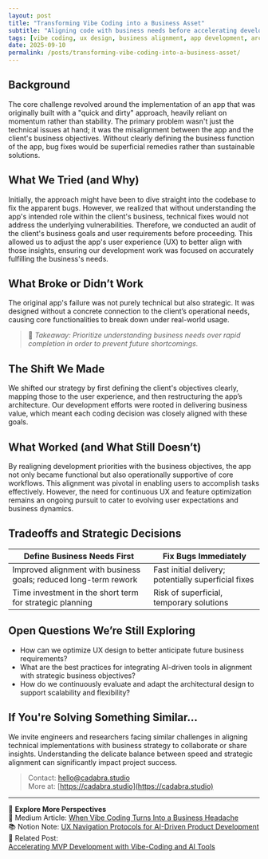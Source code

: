 ```yaml
---
layout: post
title: "Transforming Vibe Coding into a Business Asset"
subtitle: "Aligning code with business needs before accelerating development"
tags: [vibe coding, ux design, business alignment, app development, architectural changes, strategic decision-making, software engineering]
date: 2025-09-10
permalink: /posts/transforming-vibe-coding-into-a-business-asset/
---
```


## Background

The core challenge revolved around the implementation of an app that was originally built with a "quick and dirty" approach, heavily reliant on momentum rather than stability. The primary problem wasn't just the technical issues at hand; it was the misalignment between the app and the client's business objectives. Without clearly defining the business function of the app, bug fixes would be superficial remedies rather than sustainable solutions.

## What We Tried (and Why)

Initially, the approach might have been to dive straight into the codebase to fix the apparent bugs. However, we realized that without understanding the app's intended role within the client's business, technical fixes would not address the underlying vulnerabilities. Therefore, we conducted an audit of the client's business goals and user requirements before proceeding. This allowed us to adjust the app's user experience (UX) to better align with those insights, ensuring our development work was focused on accurately fulfilling the business's needs.

## What Broke or Didn’t Work

The original app's failure was not purely technical but also strategic. It was designed without a concrete connection to the client’s operational needs, causing core functionalities to break down under real-world usage.

> 📌 *Takeaway: Prioritize understanding business needs over rapid completion in order to prevent future shortcomings.*

## The Shift We Made

We shifted our strategy by first defining the client's objectives clearly, mapping those to the user experience, and then restructuring the app’s architecture. Our development efforts were rooted in delivering business value, which meant each coding decision was closely aligned with these goals.

## What Worked (and What Still Doesn’t)

By realigning development priorities with the business objectives, the app not only became functional but also operationally supportive of core workflows. This alignment was pivotal in enabling users to accomplish tasks effectively. However, the need for continuous UX and feature optimization remains an ongoing pursuit to cater to evolving user expectations and business dynamics.

## Tradeoffs and Strategic Decisions

| Define Business Needs First | Fix Bugs Immediately |
|-----------------------------|----------------------|
| Improved alignment with business goals; reduced long-term rework | Fast initial delivery; potentially superficial fixes |
| Time investment in the short term for strategic planning | Risk of superficial, temporary solutions |

## Open Questions We’re Still Exploring

- How can we optimize UX design to better anticipate future business requirements?
- What are the best practices for integrating AI-driven tools in alignment with strategic business objectives?
- How do we continuously evaluate and adapt the architectural design to support scalability and flexibility?

## If You're Solving Something Similar...

We invite engineers and researchers facing similar challenges in aligning technical implementations with business strategy to collaborate or share insights. Understanding the delicate balance between speed and strategic alignment can significantly impact project success.

> Contact: hello@cadabra.studio  
> More at: [https://cadabra.studio](https://cadabra.studio)  

---

🔗 **Explore More Perspectives**  
📰 Medium Article: [When Vibe Coding Turns Into a Business Headache](https://cadabrastudio.medium.com/when-vibe-coding-turns-into-a-business-headache-05f802f26d50)  
📚 Notion Note: [UX Navigation Protocols for AI-Driven Product Development](https://classy-sugar-6ff.notion.site/UX-Navigation-Protocols-for-AI-Driven-Product-Development-2799b3e914038045a91fda69c399231b?source=copy_link)  
🧩 Related Post:  
[Accelerating MVP Development with Vibe-Coding and AI Tools](https://cadabra-engineering.github.io/posts/accelerating-mvp-development-with-vibe-coding-ai-tools/)

